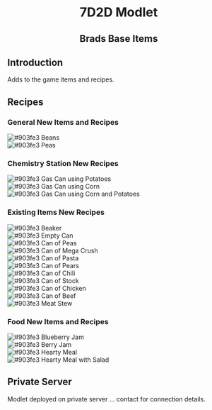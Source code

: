 

<h1 align="center">7D2D Modlet</h1>

<h2 align="center">Brads Base Items</h2>

## Introduction

Adds to the game items and recipes. <br />

## Recipes 

### General New Items and Recipes
![#903fe3](https://placehold.it/15/903fe3/000000?text=+) Beans <br />
![#903fe3](https://placehold.it/15/903fe3/000000?text=+) Peas <br />


### Chemistry Station New Recipes
![#903fe3](https://placehold.it/15/903fe3/000000?text=+) Gas Can using Potatoes <br />
![#903fe3](https://placehold.it/15/903fe3/000000?text=+) Gas Can using Corn <br />
![#903fe3](https://placehold.it/15/903fe3/000000?text=+) Gas Can using Corn and Potatoes <br />


### Existing Items New Recipes
![#903fe3](https://placehold.it/15/903fe3/000000?text=+) Beaker <br />
![#903fe3](https://placehold.it/15/903fe3/000000?text=+) Empty Can <br />
![#903fe3](https://placehold.it/15/903fe3/000000?text=+) Can of Peas <br />
![#903fe3](https://placehold.it/15/903fe3/000000?text=+) Can of Mega Crush <br />
![#903fe3](https://placehold.it/15/903fe3/000000?text=+) Can of Pasta <br />
![#903fe3](https://placehold.it/15/903fe3/000000?text=+) Can of Pears <br />
![#903fe3](https://placehold.it/15/903fe3/000000?text=+) Can of Chili <br />
![#903fe3](https://placehold.it/15/903fe3/000000?text=+) Can of Stock <br />
![#903fe3](https://placehold.it/15/903fe3/000000?text=+) Can of Chicken <br />
![#903fe3](https://placehold.it/15/903fe3/000000?text=+) Can of Beef <br />
![#903fe3](https://placehold.it/15/903fe3/000000?text=+) Meat Stew <br />

### Food New Items and Recipes
![#903fe3](https://placehold.it/15/903fe3/000000?text=+) Blueberry Jam <br />
![#903fe3](https://placehold.it/15/903fe3/000000?text=+) Berry Jam  <br />
![#903fe3](https://placehold.it/15/903fe3/000000?text=+) Hearty Meal <br />
![#903fe3](https://placehold.it/15/903fe3/000000?text=+) Hearty Meal with Salad <br />




## Private Server 

Modlet deployed on private server ... contact for connection details.
